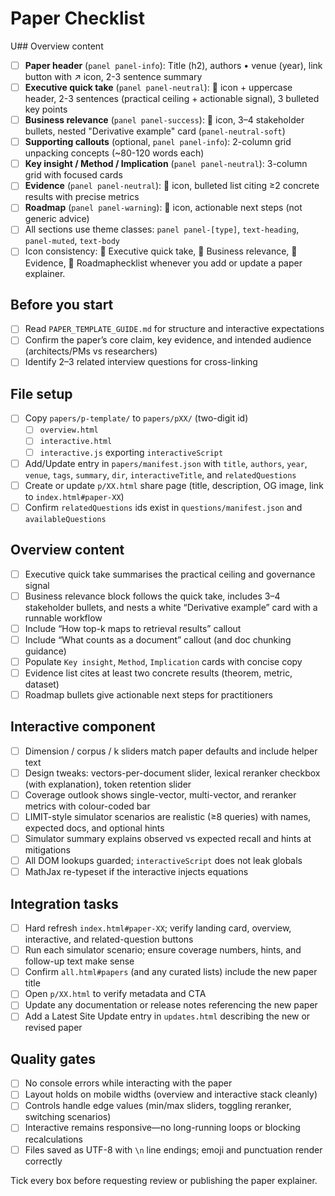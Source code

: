 # Paper Checklist

U## Overview content

- [ ] **Paper header** (`panel panel-info`): Title (h2), authors • venue (year), link button with ↗ icon, 2-3 sentence summary
- [ ] **Executive quick take** (`panel panel-neutral`): 🧭 icon + uppercase header, 2-3 sentences (practical ceiling + actionable signal), 3 bulleted key points
- [ ] **Business relevance** (`panel panel-success`): 💼 icon, 3–4 stakeholder bullets, nested "Derivative example" card (`panel-neutral-soft`)
- [ ] **Supporting callouts** (optional, `panel panel-info`): 2-column grid unpacking concepts (~80-120 words each)
- [ ] **Key insight / Method / Implication** (`panel panel-neutral`): 3-column grid with focused cards
- [ ] **Evidence** (`panel panel-neutral`): 🧪 icon, bulleted list citing ≥2 concrete results with precise metrics
- [ ] **Roadmap** (`panel panel-warning`): 🔭 icon, actionable next steps (not generic advice)
- [ ] All sections use theme classes: `panel panel-[type]`, `text-heading`, `panel-muted`, `text-body`
- [ ] Icon consistency: 🧭 Executive quick take, 💼 Business relevance, 🧪 Evidence, 🔭 Roadmaphecklist whenever you add or update a paper explainer.

## Before you start

- [ ] Read `PAPER_TEMPLATE_GUIDE.md` for structure and interactive expectations
- [ ] Confirm the paper’s core claim, key evidence, and intended audience (architects/PMs vs researchers)
- [ ] Identify 2–3 related interview questions for cross-linking

## File setup

- [ ] Copy `papers/p-template/` to `papers/pXX/` (two-digit id)
  - [ ] `overview.html`
  - [ ] `interactive.html`
  - [ ] `interactive.js` exporting `interactiveScript`
- [ ] Add/Update entry in `papers/manifest.json` with `title`, `authors`, `year`, `venue`, `tags`, `summary`, `dir`, `interactiveTitle`, and `relatedQuestions`
- [ ] Create or update `p/XX.html` share page (title, description, OG image, link to `index.html#paper-XX`)
- [ ] Confirm `relatedQuestions` ids exist in `questions/manifest.json` and `availableQuestions`

## Overview content

- [ ] Executive quick take summarises the practical ceiling and governance signal
- [ ] Business relevance block follows the quick take, includes 3–4 stakeholder bullets, and nests a white “Derivative example” card with a runnable workflow
- [ ] Include “How top-k maps to retrieval results” callout
- [ ] Include “What counts as a document” callout (and doc chunking guidance)
- [ ] Populate `Key insight`, `Method`, `Implication` cards with concise copy
- [ ] Evidence list cites at least two concrete results (theorem, metric, dataset)
- [ ] Roadmap bullets give actionable next steps for practitioners

## Interactive component

- [ ] Dimension / corpus / k sliders match paper defaults and include helper text
- [ ] Design tweaks: vectors-per-document slider, lexical reranker checkbox (with explanation), token retention slider
- [ ] Coverage outlook shows single-vector, multi-vector, and reranker metrics with colour-coded bar
- [ ] LIMIT-style simulator scenarios are realistic (≥8 queries) with names, expected docs, and optional hints
- [ ] Simulator summary explains observed vs expected recall and hints at mitigations
- [ ] All DOM lookups guarded; `interactiveScript` does not leak globals
- [ ] MathJax re-typeset if the interactive injects equations

## Integration tasks

- [ ] Hard refresh `index.html#paper-XX`; verify landing card, overview, interactive, and related-question buttons
- [ ] Run each simulator scenario; ensure coverage numbers, hints, and follow-up text make sense
- [ ] Confirm `all.html#papers` (and any curated lists) include the new paper title
- [ ] Open `p/XX.html` to verify metadata and CTA
- [ ] Update any documentation or release notes referencing the new paper
- [ ] Add a Latest Site Update entry in `updates.html` describing the new or revised paper

## Quality gates

- [ ] No console errors while interacting with the paper
- [ ] Layout holds on mobile widths (overview and interactive stack cleanly)
- [ ] Controls handle edge values (min/max sliders, toggling reranker, switching scenarios)
- [ ] Interactive remains responsive—no long-running loops or blocking recalculations
- [ ] Files saved as UTF-8 with `\n` line endings; emoji and punctuation render correctly

Tick every box before requesting review or publishing the paper explainer.
